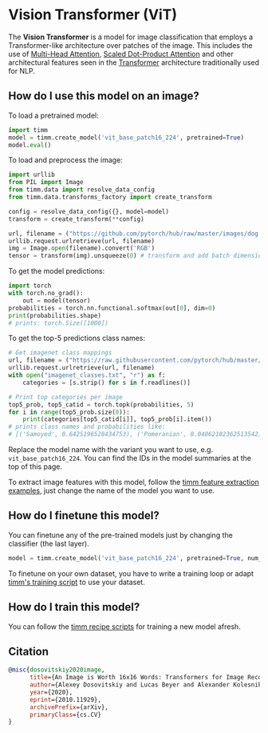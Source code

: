 # Vision Transformer (ViT)

The **Vision Transformer** is a model for image classification that employs a Transformer-like architecture over patches of the image. This includes the use of [Multi-Head Attention](https://paperswithcode.com/method/multi-head-attention), [Scaled Dot-Product Attention](https://paperswithcode.com/method/scaled) and other architectural features seen in the [Transformer](https://paperswithcode.com/method/transformer) architecture traditionally used for NLP.

## How do I use this model on an image?
To load a pretrained model:

```python
import timm
model = timm.create_model('vit_base_patch16_224', pretrained=True)
model.eval()
```

To load and preprocess the image:
```python 
import urllib
from PIL import Image
from timm.data import resolve_data_config
from timm.data.transforms_factory import create_transform

config = resolve_data_config({}, model=model)
transform = create_transform(**config)

url, filename = ("https://github.com/pytorch/hub/raw/master/images/dog.jpg", "dog.jpg")
urllib.request.urlretrieve(url, filename)
img = Image.open(filename).convert('RGB')
tensor = transform(img).unsqueeze(0) # transform and add batch dimension
```

To get the model predictions:
```python
import torch
with torch.no_grad():
    out = model(tensor)
probabilities = torch.nn.functional.softmax(out[0], dim=0)
print(probabilities.shape)
# prints: torch.Size([1000])
```

To get the top-5 predictions class names:
```python
# Get imagenet class mappings
url, filename = ("https://raw.githubusercontent.com/pytorch/hub/master/imagenet_classes.txt", "imagenet_classes.txt")
urllib.request.urlretrieve(url, filename) 
with open("imagenet_classes.txt", "r") as f:
    categories = [s.strip() for s in f.readlines()]

# Print top categories per image
top5_prob, top5_catid = torch.topk(probabilities, 5)
for i in range(top5_prob.size(0)):
    print(categories[top5_catid[i]], top5_prob[i].item())
# prints class names and probabilities like:
# [('Samoyed', 0.6425196528434753), ('Pomeranian', 0.04062102362513542), ('keeshond', 0.03186424449086189), ('white wolf', 0.01739676296710968), ('Eskimo dog', 0.011717947199940681)]
```

Replace the model name with the variant you want to use, e.g. `vit_base_patch16_224`. You can find the IDs in the model summaries at the top of this page.

To extract image features with this model, follow the [timm feature extraction examples](https://rwightman.github.io/pytorch-image-models/feature_extraction/), just change the name of the model you want to use.

## How do I finetune this model?
You can finetune any of the pre-trained models just by changing the classifier (the last layer).
```python
model = timm.create_model('vit_base_patch16_224', pretrained=True, num_classes=NUM_FINETUNE_CLASSES)
```
To finetune on your own dataset, you have to write a training loop or adapt [timm's training
script](https://github.com/rwightman/pytorch-image-models/blob/master/train.py) to use your dataset.

## How do I train this model?

You can follow the [timm recipe scripts](https://rwightman.github.io/pytorch-image-models/scripts/) for training a new model afresh.

## Citation

```BibTeX
@misc{dosovitskiy2020image,
      title={An Image is Worth 16x16 Words: Transformers for Image Recognition at Scale}, 
      author={Alexey Dosovitskiy and Lucas Beyer and Alexander Kolesnikov and Dirk Weissenborn and Xiaohua Zhai and Thomas Unterthiner and Mostafa Dehghani and Matthias Minderer and Georg Heigold and Sylvain Gelly and Jakob Uszkoreit and Neil Houlsby},
      year={2020},
      eprint={2010.11929},
      archivePrefix={arXiv},
      primaryClass={cs.CV}
}
```

<!--
Type: model-index
Collections:
- Name: Vision Transformer
  Paper:
    Title: 'An Image is Worth 16x16 Words: Transformers for Image Recognition at Scale'
    URL: https://paperswithcode.com/paper/an-image-is-worth-16x16-words-transformers-1
Models:
- Name: vit_base_patch16_224
  In Collection: Vision Transformer
  Metadata:
    FLOPs: 67394605056
    Parameters: 86570000
    File Size: 346292833
    Architecture:
    - Attention Dropout
    - Convolution
    - Dense Connections
    - Dropout
    - GELU
    - Layer Normalization
    - Multi-Head Attention
    - Scaled Dot-Product Attention
    - Tanh Activation
    Tasks:
    - Image Classification
    Training Techniques:
    - Cosine Annealing
    - Gradient Clipping
    - SGD with Momentum
    Training Data:
    - ImageNet
    - JFT-300M
    Training Resources: TPUv3
    ID: vit_base_patch16_224
    LR: 0.0008
    Epochs: 90
    Dropout: 0.0
    Crop Pct: '0.9'
    Batch Size: 4096
    Image Size: '224'
    Warmup Steps: 10000
    Weight Decay: 0.03
    Interpolation: bicubic
  Code: https://github.com/rwightman/pytorch-image-models/blob/5f9aff395c224492e9e44248b15f44b5cc095d9c/timm/models/vision_transformer.py#L503
  Weights: https://github.com/rwightman/pytorch-image-models/releases/download/v0.1-vitjx/jx_vit_base_p16_224-80ecf9dd.pth
  Results:
  - Task: Image Classification
    Dataset: ImageNet
    Metrics:
      Top 1 Accuracy: 81.78%
      Top 5 Accuracy: 96.13%
- Name: vit_base_patch16_384
  In Collection: Vision Transformer
  Metadata:
    FLOPs: 49348245504
    Parameters: 86860000
    File Size: 347460194
    Architecture:
    - Attention Dropout
    - Convolution
    - Dense Connections
    - Dropout
    - GELU
    - Layer Normalization
    - Multi-Head Attention
    - Scaled Dot-Product Attention
    - Tanh Activation
    Tasks:
    - Image Classification
    Training Techniques:
    - Cosine Annealing
    - Gradient Clipping
    - SGD with Momentum
    Training Data:
    - ImageNet
    - JFT-300M
    Training Resources: TPUv3
    ID: vit_base_patch16_384
    Crop Pct: '1.0'
    Momentum: 0.9
    Batch Size: 512
    Image Size: '384'
    Weight Decay: 0.0
    Interpolation: bicubic
  Code: https://github.com/rwightman/pytorch-image-models/blob/5f9aff395c224492e9e44248b15f44b5cc095d9c/timm/models/vision_transformer.py#L522
  Weights: https://github.com/rwightman/pytorch-image-models/releases/download/v0.1-vitjx/jx_vit_base_p16_384-83fb41ba.pth
  Results:
  - Task: Image Classification
    Dataset: ImageNet
    Metrics:
      Top 1 Accuracy: 84.2%
      Top 5 Accuracy: 97.22%
- Name: vit_base_patch32_384
  In Collection: Vision Transformer
  Metadata:
    FLOPs: 12656142336
    Parameters: 88300000
    File Size: 353210979
    Architecture:
    - Attention Dropout
    - Convolution
    - Dense Connections
    - Dropout
    - GELU
    - Layer Normalization
    - Multi-Head Attention
    - Scaled Dot-Product Attention
    - Tanh Activation
    Tasks:
    - Image Classification
    Training Techniques:
    - Cosine Annealing
    - Gradient Clipping
    - SGD with Momentum
    Training Data:
    - ImageNet
    - JFT-300M
    Training Resources: TPUv3
    ID: vit_base_patch32_384
    Crop Pct: '1.0'
    Momentum: 0.9
    Batch Size: 512
    Image Size: '384'
    Weight Decay: 0.0
    Interpolation: bicubic
  Code: https://github.com/rwightman/pytorch-image-models/blob/5f9aff395c224492e9e44248b15f44b5cc095d9c/timm/models/vision_transformer.py#L532
  Weights: https://github.com/rwightman/pytorch-image-models/releases/download/v0.1-vitjx/jx_vit_base_p32_384-830016f5.pth
  Results:
  - Task: Image Classification
    Dataset: ImageNet
    Metrics:
      Top 1 Accuracy: 81.66%
      Top 5 Accuracy: 96.13%
- Name: vit_base_resnet50_384
  In Collection: Vision Transformer
  Metadata:
    FLOPs: 49461491712
    Parameters: 98950000
    File Size: 395854632
    Architecture:
    - Attention Dropout
    - Convolution
    - Dense Connections
    - Dropout
    - GELU
    - Layer Normalization
    - Multi-Head Attention
    - Scaled Dot-Product Attention
    - Tanh Activation
    Tasks:
    - Image Classification
    Training Techniques:
    - Cosine Annealing
    - Gradient Clipping
    - SGD with Momentum
    Training Data:
    - ImageNet
    - JFT-300M
    Training Resources: TPUv3
    ID: vit_base_resnet50_384
    Crop Pct: '1.0'
    Momentum: 0.9
    Batch Size: 512
    Image Size: '384'
    Weight Decay: 0.0
    Interpolation: bicubic
  Code: https://github.com/rwightman/pytorch-image-models/blob/5f9aff395c224492e9e44248b15f44b5cc095d9c/timm/models/vision_transformer.py#L653
  Weights: https://github.com/rwightman/pytorch-image-models/releases/download/v0.1-vitjx/jx_vit_base_resnet50_384-9fd3c705.pth
  Results:
  - Task: Image Classification
    Dataset: ImageNet
    Metrics:
      Top 1 Accuracy: 84.99%
      Top 5 Accuracy: 97.3%
- Name: vit_large_patch16_224
  In Collection: Vision Transformer
  Metadata:
    FLOPs: 119294746624
    Parameters: 304330000
    File Size: 1217350532
    Architecture:
    - Attention Dropout
    - Convolution
    - Dense Connections
    - Dropout
    - GELU
    - Layer Normalization
    - Multi-Head Attention
    - Scaled Dot-Product Attention
    - Tanh Activation
    Tasks:
    - Image Classification
    Training Techniques:
    - Cosine Annealing
    - Gradient Clipping
    - SGD with Momentum
    Training Data:
    - ImageNet
    - JFT-300M
    Training Resources: TPUv3
    ID: vit_large_patch16_224
    Crop Pct: '0.9'
    Momentum: 0.9
    Batch Size: 512
    Image Size: '224'
    Weight Decay: 0.0
    Interpolation: bicubic
  Code: https://github.com/rwightman/pytorch-image-models/blob/5f9aff395c224492e9e44248b15f44b5cc095d9c/timm/models/vision_transformer.py#L542
  Weights: https://github.com/rwightman/pytorch-image-models/releases/download/v0.1-vitjx/jx_vit_large_p16_224-4ee7a4dc.pth
  Results:
  - Task: Image Classification
    Dataset: ImageNet
    Metrics:
      Top 1 Accuracy: 83.06%
      Top 5 Accuracy: 96.44%
- Name: vit_large_patch16_384
  In Collection: Vision Transformer
  Metadata:
    FLOPs: 174702764032
    Parameters: 304720000
    File Size: 1218907013
    Architecture:
    - Attention Dropout
    - Convolution
    - Dense Connections
    - Dropout
    - GELU
    - Layer Normalization
    - Multi-Head Attention
    - Scaled Dot-Product Attention
    - Tanh Activation
    Tasks:
    - Image Classification
    Training Techniques:
    - Cosine Annealing
    - Gradient Clipping
    - SGD with Momentum
    Training Data:
    - ImageNet
    - JFT-300M
    Training Resources: TPUv3
    ID: vit_large_patch16_384
    Crop Pct: '1.0'
    Momentum: 0.9
    Batch Size: 512
    Image Size: '384'
    Weight Decay: 0.0
    Interpolation: bicubic
  Code: https://github.com/rwightman/pytorch-image-models/blob/5f9aff395c224492e9e44248b15f44b5cc095d9c/timm/models/vision_transformer.py#L561
  Weights: https://github.com/rwightman/pytorch-image-models/releases/download/v0.1-vitjx/jx_vit_large_p16_384-b3be5167.pth
  Results:
  - Task: Image Classification
    Dataset: ImageNet
    Metrics:
      Top 1 Accuracy: 85.17%
      Top 5 Accuracy: 97.36%
- Name: vit_small_patch16_224
  In Collection: Vision Transformer
  Metadata:
    FLOPs: 28236450816
    Parameters: 48750000
    File Size: 195031454
    Architecture:
    - Attention Dropout
    - Convolution
    - Dense Connections
    - Dropout
    - GELU
    - Layer Normalization
    - Multi-Head Attention
    - Scaled Dot-Product Attention
    - Tanh Activation
    Tasks:
    - Image Classification
    Training Techniques:
    - Cosine Annealing
    - Gradient Clipping
    - SGD with Momentum
    Training Data:
    - ImageNet
    - JFT-300M
    Training Resources: TPUv3
    ID: vit_small_patch16_224
    Crop Pct: '0.9'
    Image Size: '224'
    Interpolation: bicubic
  Code: https://github.com/rwightman/pytorch-image-models/blob/5f9aff395c224492e9e44248b15f44b5cc095d9c/timm/models/vision_transformer.py#L490
  Weights: https://github.com/rwightman/pytorch-image-models/releases/download/v0.1-weights/vit_small_p16_224-15ec54c9.pth
  Results:
  - Task: Image Classification
    Dataset: ImageNet
    Metrics:
      Top 1 Accuracy: 77.85%
      Top 5 Accuracy: 93.42%
-->